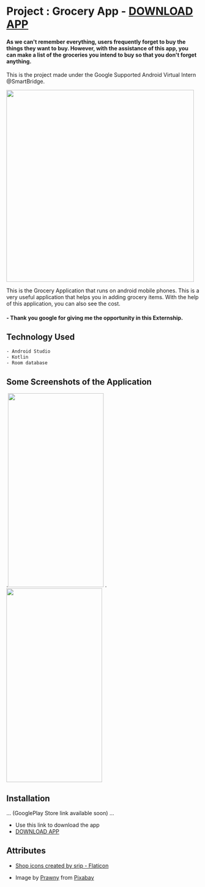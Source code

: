 # Project : Grocery App - [DOWNLOAD APP](https://www.mediafire.com/file/ru30iujlwyper9j/Grocery_Application.apk/file)

#### As we can't remember everything, users frequently forget to buy the things they want to buy. However, with the assistance of this app, you can make a list of the groceries you intend to buy so that you don't forget anything.
This is the project made under the Google Supported Android Virtual Intern @SmartBridge.


<img src= "https://user-images.githubusercontent.com/85965606/192114410-a8d8acc7-ad2f-4695-bbaa-9c5d32885aa9.jpg" width="490" height="500">



This is the Grocery Application that runs on android mobile phones. This is a very useful application that helps you in adding grocery items. With the help of this application, you can also see the cost.
#### - Thank you google for giving me the opportunity in this Externship.


## Technology Used
```bash
- Android Studio
- Kotlin
- Room database
```

## Some Screenshots of the Application 
.<img src= "https://user-images.githubusercontent.com/85965606/190863934-dd44f443-b848-43e0-b09b-3e81b3b6308c.jpeg" width="250" height="505">
.<img src= "https://user-images.githubusercontent.com/85965606/190863939-cb1dc95b-06b3-4b74-ba12-afef5662543e.jpeg" width="250" height="505">

## Installation
... (GooglePlay Store link available soon) ...

- Use this link to download the app  
- [DOWNLOAD APP](https://www.mediafire.com/file/ru30iujlwyper9j/Grocery_Application.apk/file)

## Attributes

- <a href="https://www.flaticon.com/free-icons/shop" title="shop icons">Shop icons created by srip - Flaticon</a>

- Image by <a href="https://pixabay.com/users/prawny-162579/?utm_source=link-attribution&amp;utm_medium=referral&amp;utm_campaign=image&amp;utm_content=1105587">Prawny</a> from <a href="https://pixabay.com//?utm_source=link-attribution&amp;utm_medium=referral&amp;utm_campaign=image&amp;utm_content=1105587">Pixabay</a>
  
